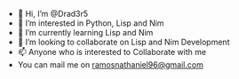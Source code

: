 - 👋 Hi, I’m @Drad3r5
- 👀 I’m interested in Python, Lisp and Nim
- 🌱 I’m currently learning Lisp and Nim
- 💞️ I’m looking to collaborate on Lisp and Nim Development
- 📫 Anyone who is interested to Collaborate with me
- You can mail me on ramosnathaniel96@gmail.com

<!---
Drad3r5/Drad3r5 is a ✨ special ✨ repository because its `README.md` (this file) appears on your GitHub profile.
You can click the Preview link to take a look at your changes.
--->
